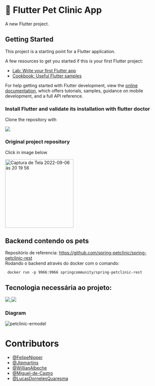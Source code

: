 # 🐶 Flutter Pet Clinic App

A new Flutter project.

## Getting Started

This project is a starting point for a Flutter application.

A few resources to get you started if this is your first Flutter project:

- [Lab: Write your first Flutter app](https://docs.flutter.dev/get-started/codelab)
- [Cookbook: Useful Flutter samples](https://docs.flutter.dev/cookbook)

For help getting started with Flutter development, view the
[online documentation](https://docs.flutter.dev/), which offers tutorials,
samples, guidance on mobile development, and a full API reference.

### Install Flutter and validate its installation with flutter doctor
Clone the repository with


<a href = "https://github.com/FelipeNipper/pet_clinic_new.git">
  <img src = "https://img.shields.io/badge/GIT-E44C30?style=for-the-badge&logo=git&logoColor=white"/>
 </a>
 
 ### Original project repository
 Click in image below
 
 
<a href = "https://github.com/LiveLikeCounter/Flutter-Pet-Clinic" >
  <img width="221" alt="Captura de Tela 2022-09-06 às 20 19 56" src="https://user-images.githubusercontent.com/26680389/188756779-8d804386-e51e-4012-97eb-6ef745471bc0.png">
 </a>
 
 <br>

## Backend contendo os pets
Repositório de referencia: https://github.com/spring-petclinic/spring-petclinic-rest  
Rodando o backend através do docker com o comando:
```
 docker run -p 9966:9966 springcommunity/spring-petclinic-rest
```

## Tecnologia necessária ao projeto: <br>
<a href = "https://flutter.dev/">
  <img src = "https://img.shields.io/badge/Flutter-02569B?style=for-the-badge&logo=flutter&logoColor=white"/>
</a>

<a href = "https://dart.dev/">
  <img src = "https://img.shields.io/badge/Dart-0175C2?style=for-the-badge&logo=dart&logoColor=white"/>
</a>


### Diagram
![petclinic-ermodel](https://user-images.githubusercontent.com/26680389/192649501-1a987f1f-1e42-42b9-98c4-9f18742d6a2c.png)


# Contributors
- [@FelipeNipper](https://www.github.com/FelipeNipper) 
- [@Jtpmartins](https://github.com/Jtpmartins) 
- [@WillianAlbeche](https://www.github.com/WillianAlbeche)
- [@Miguel-de-Castro](https://github.com/Miguel-de-Castro)
- [@LucasDornelesQuaresma](https://github.com/LucasDornelesQuaresma)


